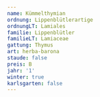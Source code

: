 ```yaml
---
name: Kümmelthymian
ordnung: Lippenblütlerartige
ordnungLT: Lamiales
familie: Lippenblütler
familieLT: Lamiaceae
gattung: Thymus
art: herba-barona
staude: false
preis: B
jahr: '1'
winter: true
karlsgarten: false
---
```


